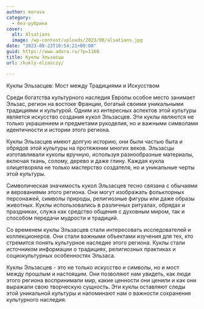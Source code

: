 ```yaml
---
author: morava
category:
  - без-рубрики
cover:
  alt: Alsatians
  image: /wp-content/uploads/2023/08/alsatians.jpg
date: "2023-08-23T10:54:21+00:00"
guid: https://www.adora.ru/?p=1168
title: Куклы Эльзасцы
url: /kukly-elzasczy/

---
```

Куклы Эльзасцев: Мост между Традициями и Искусством

Среди богатства культурного наследия Европы особое место занимает Эльзас, регион на востоке Франции, богатый своими уникальными традициями и культурой. Одним из интересных аспектов этой культуры является искусство создания кукол Эльзасцев. Эти куклы являются не только украшением и предметами рукоделия, но и важными символами идентичности и истории этого региона.

Куклы Эльзасцев имеют долгую историю, они были частью быта и обрядов этой культуры на протяжении многих веков. Эльзасцы изготавливали куколы вручную, используя разнообразные материалы, включая ткань, солому, дерево и даже глину. Каждая кукла олицетворяла не только мастерство создателя, но и уникальные черты этой культуры.

Символическая значимость кукол Эльзасцев тесно связана с обычаями и верованиями этого региона. Они могут изображать фольклорных персонажей, символы природы, религиозные фигуры или даже образы животных. Куклы использовались в различных ритуалах, обрядах и праздниках, служа как средство общения с духовным миром, так и способом передачи мудрости и традиций.

Со временем куклы Эльзасцев стали интересовать исследователей и коллекционеров. Они стали важными объектами изучения для тех, кто стремится понять культурное наследие этого региона. Куклы стали источником информации о традициях, религиозных практиках и социокультурных особенностях Эльзаса.

Куклы Эльзасцев \- это не только искусство и символы, но и мост между прошлым и настоящим. Они позволяют нам увидеть, как люди этого региона воспринимали мир, какие ценности они ценили и как они выражали свою творческую сущность. Эти куклы оставляют следы этой уникальной культуры и напоминают нам о важности сохранения культурного наследия.
